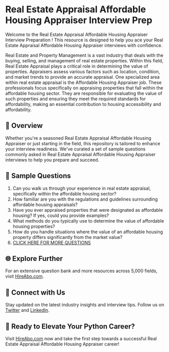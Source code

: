 # Real Estate Appraisal Affordable Housing Appraiser Interview Prep

Welcome to the Real Estate Appraisal Affordable Housing Appraiser Interview Preparation ! This resource is designed to help you ace your Real Estate Appraisal Affordable Housing Appraiser interviews with confidence.

Real Estate and Property Management is a vast industry that deals with the buying, selling, and management of real estate properties. Within this field, Real Estate Appraisal plays a critical role in determining the value of properties. Appraisers assess various factors such as location, condition, and market trends to provide an accurate appraisal. One specialized area within real estate appraisal is the Affordable Housing Appraiser job. These professionals focus specifically on appraising properties that fall within the affordable housing sector. They are responsible for evaluating the value of such properties and ensuring they meet the required standards for affordability, making an essential contribution to housing accessibility and affordability.

## 🚀 Overview

Whether you're a seasoned Real Estate Appraisal Affordable Housing Appraiser or just starting in the field, this repository is tailored to enhance your interview readiness. We've curated a set of sample questions commonly asked in Real Estate Appraisal Affordable Housing Appraiser interviews to help you prepare and succeed.

## 📝 Sample Questions

1. Can you walk us through your experience in real estate appraisal, specifically within the affordable housing sector?
2. How familiar are you with the regulations and guidelines surrounding affordable housing appraisals?
3. Have you ever appraised properties that were designated as affordable housing? If yes, could you provide examples?
4. What methods do you typically use to determine the value of affordable housing properties?
5. How do you handle situations where the value of an affordable housing property differs significantly from the market value?
6. [CLICK HERE FOR MORE QUESTIONS](https://hireabo.com/job/21_2_32/Real%20Estate%20Appraisal%20Affordable%20Housing%20Appraiser)

## 🌐 Explore Further

For an extensive question bank and more resources across 5,000 fields, visit [HireAbo.com](https://www.hireabo.com).

## 📱 Connect with Us

Stay updated on the latest industry insights and interview tips. Follow us on [Twitter](https://twitter.com/hireabo) and [LinkedIn](https://www.linkedin.com/in/hire-abo-3609972a8/).

## 🚀 Ready to Elevate Your Python Career?

Visit [HireAbo.com](https://www.hireabo.com) now and take the first step towards a successful Real Estate Appraisal Affordable Housing Appraiser career!